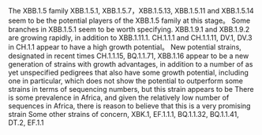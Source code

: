 The XBB.1.5 family XBB.1.5.1, XBB.1.5.7，XBB.1.5.13, XBB.1.5.11 and XBB.1.5.14 seem to be the potential players of the XBB.1.5 family at this stage。
Some branches in XBB.1.5.1 seem to be worth specifying.
XBB.1.9.1 and XBB.1.9.2 are growing rapidly, in addition to XBB.1.11.1.
CH.1.1.1 and CH.1.1.11, DV.1, DV.3 in CH.1.1 appear to have a high growth potential。
New potential strains, designated in recent times CH.1.1.15, BQ.1.1.71, XBB.1.16 appear to be a new generation of strains with growth advantages, in addition to a number of as yet unspecified pedigrees that also have some growth potential, including one in particular, which does not show the potential to outperform some strains in terms of sequencing numbers, but this strain appears to be There is some prevalence in Africa, and given the relatively low number of sequences in Africa, there is reason to believe that this is a very promising strain
Some other strains of concern, XBK.1, EF.1.1.1, BQ.1.1.32, BQ.1.1.41, DT.2, EF.1.1







